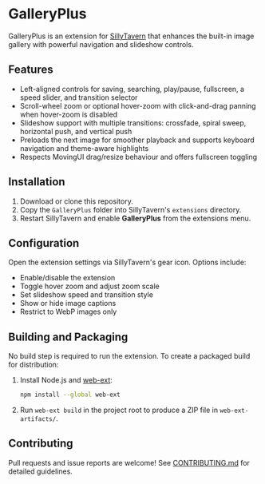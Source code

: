 # GalleryPlus

GalleryPlus is an extension for [SillyTavern](https://github.com/SillyTavern/SillyTavern) that enhances the built-in image gallery with powerful navigation and slideshow controls.

## Features
- Left-aligned controls for saving, searching, play/pause, fullscreen, a speed slider, and transition selector
- Scroll-wheel zoom or optional hover-zoom with click-and-drag panning when hover-zoom is disabled
- Slideshow support with multiple transitions: crossfade, spiral sweep, horizontal push, and vertical push
- Preloads the next image for smoother playback and supports keyboard navigation and theme-aware highlights
- Respects MovingUI drag/resize behaviour and offers fullscreen toggling

## Installation
1. Download or clone this repository.
2. Copy the `GalleryPlus` folder into SillyTavern's `extensions` directory.
3. Restart SillyTavern and enable **GalleryPlus** from the extensions menu.

## Configuration
Open the extension settings via SillyTavern's gear icon. Options include:
- Enable/disable the extension
- Toggle hover zoom and adjust zoom scale
- Set slideshow speed and transition style
- Show or hide image captions
- Restrict to WebP images only

## Building and Packaging
No build step is required to run the extension. To create a packaged build for distribution:
1. Install Node.js and [web-ext](https://extensionworkshop.com/documentation/develop/web-ext-command-reference/):
   ```bash
   npm install --global web-ext
   ```
2. Run `web-ext build` in the project root to produce a ZIP file in `web-ext-artifacts/`.

## Contributing
Pull requests and issue reports are welcome! See [CONTRIBUTING.md](CONTRIBUTING.md) for detailed guidelines.

